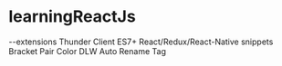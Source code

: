 # learningReactJs
--extensions
Thunder Client
ES7+ React/Redux/React-Native snippets
Bracket Pair Color DLW
Auto Rename Tag
